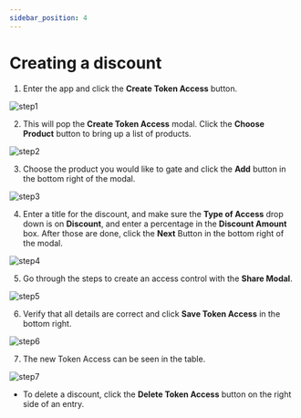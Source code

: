 ```yaml
---
sidebar_position: 4
---
```


# Creating a discount

1. Enter the app and click the **Create Token Access** button.

![step1](/img/shopify_create_discount/shopify_create_discount_1.png)

2. This will pop the **Create Token Access** modal.  Click the **Choose Product** button to bring up a list of products.

![step2](/img/shopify_create_discount/shopify_create_discount_2.png)

3. Choose the product you would like to gate and click the **Add** button in the bottom right of the modal.

![step3](/img/shopify_create_discount/shopify_create_discount_3.png)

4. Enter a title for the discount, and make sure the **Type of Access** drop down is on **Discount**, and enter a percentage in the **Discount Amount** box.  After those are done, click the **Next** Button in the bottom right of the modal.

![step4](/img/shopify_create_discount/shopify_create_discount_4.png)

5. Go through the steps to create an access control with the **Share Modal**.

![step5](/img/shopify_create_discount/shopify_create_discount_5.png)

6. Verify that all details are correct and click **Save Token Access** in the bottom right.

![step6](/img/shopify_create_discount/shopify_create_discount_6.png)

7. The new Token Access can be seen in the table.

![step7](/img/shopify_create_discount/shopify_create_discount_7.png)

- To delete a discount, click the **Delete Token Access** button on the right side of an entry.

